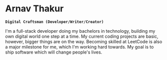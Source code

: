 # Arnav Thakur  

**`Digital Craftsman (Developer/Writer/Creator)`**

I'm a full-stack developer doing my bachelors in technology, building my own digital world one step at a time. My current coding projects are basic, however, bigger things are on the way. Becoming skilled at LeetCode is also a major milestone for me, which I'm working hard towards. My goal is to ship software which will change people's lives.
